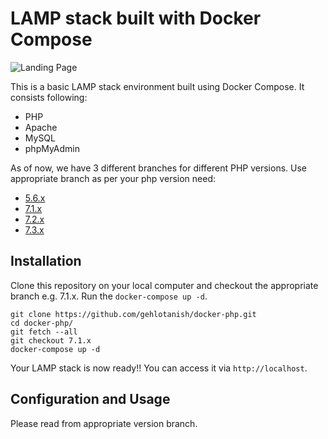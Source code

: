 # LAMP stack built with Docker Compose

![Landing Page](https://preview.ibb.co/gOTa0y/LAMP_STACK.png)

This is a basic LAMP stack environment built using Docker Compose. It consists following:

* PHP
* Apache
* MySQL
* phpMyAdmin

As of now, we have 3 different branches for different PHP versions. Use appropriate branch as per your php version need:
* [5.6.x](https://github.com/gehlotanish/docker-php/tree/5.6.x)
* [7.1.x](https://github.com/gehlotanish/docker-php/tree/7.1.x)
* [7.2.x](https://github.com/gehlotanish/docker-php/tree/7.2.x)
* [7.3.x](https://github.com/gehlotanish/docker-php/tree/7.3.x)

## Installation

Clone this repository on your local computer and checkout the appropriate branch e.g. 7.1.x. Run the `docker-compose up -d`.

```shell
git clone https://github.com/gehlotanish/docker-php.git        
cd docker-php/
git fetch --all
git checkout 7.1.x
docker-compose up -d
```

Your LAMP stack is now ready!! You can access it via `http://localhost`.

## Configuration and Usage

Please read from appropriate version branch.
